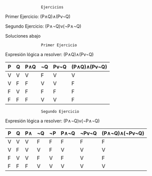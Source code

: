 
                    Ejercicios 



Primer Ejercicio: (P∧Q)∧(Pv¬Q)


Segundo Ejercicio: (P∧¬Q)v(¬P∧¬Q)












Soluciones abajo


                    Primer Ejercicio


Expresión lógica a resolver: (P∧Q)∧(Pv¬Q)


| P | Q | P∧Q | ¬Q  | Pv¬Q | (P∧Q)∧(Pv¬Q)  |
|---|---|-----|-----|------|---------------|
| V | V |  V  |  F  |  V   |      V        |
| V | F |  F  |  V  |  V   |      F        |
| F | V |  F  |  F  |  F   |      F        |
| F | F |  F  |  V  |  V   |      F        |



                    Segundo Ejercicio


Expresión lógica a resolver: (P∧¬Q)v(¬P∧¬Q)


| P | Q | P∧  | ¬Q  | ¬P  | P∧¬Q |¬Pv¬Q |(P∧¬Q)∧(¬Pv¬Q) |
|---|---|-----|-----|-----|------|------|---------------|
| V | V |  V  |  F  |  F  |   F  |  F   |        F      |
| V | F |  V  |  V  |  F  |   V  |  V   |        V      |
| F | V |  V  |  F  |  V  |   F  |  V   |        F      |
| F | F |  F  |  V  |  V  |   V  |  V   |        V      |



